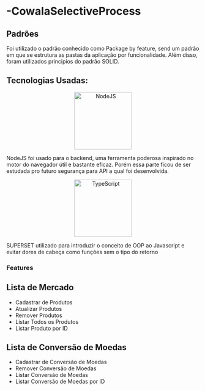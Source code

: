 # -CowalaSelectiveProcess

## Padrões

Foi utilizado o padrão conhecido como Package by feature, send um padrão em que se estrutura as pastas da aplicação por funcionalidade. Além disso, foram utilizados principios do padrão SOLID.

## Tecnologias Usadas:

<p align="center">
  <img src="https://pplware.sapo.pt/wp-content/uploads/2016/05/nodejs_04.jpg" width="150" title="NodeJS" align="center">
  <p>NodeJS foi usado para o backend, uma ferramenta poderosa inspirado no motor do navegador útil e bastante eficaz. Porém essa parte ficou de ser estudada pro futuro segurança para API a qual foi desenvolvida.</p>
 </p>

 <p align="center">
  <img src="https://blog-geek-midia.s3.amazonaws.com/wp-content/uploads/2021/05/14102116/o-que-e-typescript-1024x536.jpeg" width="150" alt="TypeScript" align="center">
  <p>SUPERSET utilizado para introduzir o conceito de OOP ao Javascript e evitar dores de cabeça como funções sem o tipo do retorno</p>
</p>


### Features

 ## Lista de Mercado

- Cadastrar de Produtos
- Atualizar Produtos
- Remover Produtos
- Listar Todos os Produtos
- Listar Produto por ID

 ## Lista de Conversão de Moedas

- Cadastrar de Conversão de Moedas
- Remover Conversão de Moedas
- Listar Conversão de Moedas
- Listar Conversão de Moedas por ID

